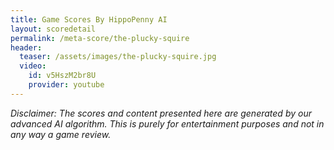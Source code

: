 ```yaml
---
title: Game Scores By HippoPenny AI
layout: scoredetail
permalink: /meta-score/the-plucky-squire
header:
  teaser: /assets/images/the-plucky-squire.jpg
  video:
    id: v5HszM2br8U
    provider: youtube
---
```

*Disclaimer: The scores and content presented here are generated by our advanced AI algorithm. This is purely for entertainment purposes and not in any way a game review.*
